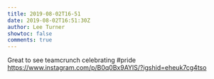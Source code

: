 ```yaml
---
title: 2019-08-02T16-51
date: 2019-08-02T16:51:30Z
author: Lee Turner
showtoc: false
comments: true
---
```


Great to see teamcrunch celebrating #pride https://www.instagram.com/p/B0q0Bx9AYlS/?igshid=eheuk7cg4tso

